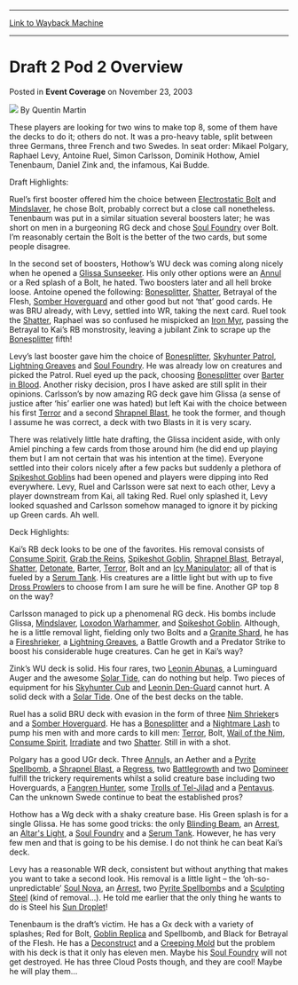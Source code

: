 
---
[Link to Wayback Machine](https://web.archive.org/web/20171101030747/https://magic.wizards.com/en/articles/archive/event-coverage/draft-2-pod-2-overview-2003-11-23)

[_metadata_:author]:- "Quentin Martin"
[_metadata_:description]:- "These players are looking for two wins to make top 8, some of them have the decks to do it; others do not. It was a pro-heavy table, split between three Germans, three French and two Swedes. In seat order: Mikael Polgary, Raphael Levy, Antoine Ruel, Simon Carlsson, Dominik Hothow, Amiel Tenenbaum, Daniel Zink and, the infamous, Kai Budde.Draft Highlights:"
[_metadata_:generator]:- "Drupal 7 (http://drupal.org)"
[_metadata_:node]:- "775206"
[_metadata_:publish_date]:- "2003-11-23"
[_metadata_:source]:- "div-main-content"
[_metadata_:title]:- "Draft 2 Pod 2 Overview"
[_metadata_:wayback_capture_timestamp]:- "2017-11-01 03:07:47"
[_metadata_:wayback_raw_url]:- "https://web.archive.org/web/20171101030747id_/https://magic.wizards.com/en/articles/archive/event-coverage/draft-2-pod-2-overview-2003-11-23"
[_metadata_:wayback_url]:- "https://magic.wizards.com/en/articles/archive/event-coverage/draft-2-pod-2-overview-2003-11-23"
---


Draft 2 Pod 2 Overview
======================



 Posted in **Event Coverage**
 on November 23, 2003 






![](https://media.magic.wizards.com/styles/auth_small/public/generic-avatar-150_256.png)
By Quentin Martin











These players are looking for two wins to make top 8, some of them have the decks to do it; others do not. It was a pro-heavy table, split between three Germans, three French and two Swedes. In seat order: Mikael Polgary, Raphael Levy, Antoine Ruel, Simon Carlsson, Dominik Hothow, Amiel Tenenbaum, Daniel Zink and, the infamous, Kai Budde.

Draft Highlights:

Ruel’s first booster offered him the choice between [Electrostatic Bolt](http://gatherer.wizards.com/Pages/Card/Details.aspx?name=Electrostatic+Bolt) and [Mindslaver](http://gatherer.wizards.com/Pages/Card/Details.aspx?name=Mindslaver), he chose Bolt, probably correct but a close call nonetheless. Tenenbaum was put in a similar situation several boosters later; he was short on men in a burgeoning RG deck and chose [Soul Foundry](http://gatherer.wizards.com/Pages/Card/Details.aspx?name=Soul+Foundry) over Bolt. I’m reasonably certain the Bolt is the better of the two cards, but some people disagree.

In the second set of boosters, Hothow’s WU deck was coming along nicely when he opened a [Glissa Sunseeker](http://gatherer.wizards.com/Pages/Card/Details.aspx?name=Glissa+Sunseeker). His only other options were an [Annul](http://gatherer.wizards.com/Pages/Card/Details.aspx?name=Annul) or a Red splash of a Bolt, he hated. Two boosters later and all hell broke loose. Antoine opened the following: [Bonesplitter](http://gatherer.wizards.com/Pages/Card/Details.aspx?name=Bonesplitter), [Shatter](http://gatherer.wizards.com/Pages/Card/Details.aspx?name=Shatter), Betrayal of the Flesh, [Somber Hoverguard](http://gatherer.wizards.com/Pages/Card/Details.aspx?name=Somber+Hoverguard) and other good but not ‘that’ good cards. He was BRU already, with Levy, settled into WR, taking the next card. Ruel took the [Shatter](http://gatherer.wizards.com/Pages/Card/Details.aspx?name=Shatter), Raphael was so confused he mispicked an [Iron Myr](http://gatherer.wizards.com/Pages/Card/Details.aspx?name=Iron+Myr), passing the Betrayal to Kai’s RB monstrosity, leaving a jubilant Zink to scrape up the [Bonesplitter](http://gatherer.wizards.com/Pages/Card/Details.aspx?name=Bonesplitter) fifth!

Levy’s last booster gave him the choice of [Bonesplitter](http://gatherer.wizards.com/Pages/Card/Details.aspx?name=Bonesplitter), [Skyhunter Patrol](http://gatherer.wizards.com/Pages/Card/Details.aspx?name=Skyhunter+Patrol), [Lightning Greaves](http://gatherer.wizards.com/Pages/Card/Details.aspx?name=Lightning+Greaves) and [Soul Foundry](http://gatherer.wizards.com/Pages/Card/Details.aspx?name=Soul+Foundry). He was already low on creatures and picked the Patrol. Ruel eyed up the pack, choosing [Bonesplitter](http://gatherer.wizards.com/Pages/Card/Details.aspx?name=Bonesplitter) over [Barter in Blood](http://gatherer.wizards.com/Pages/Card/Details.aspx?name=Barter+in+Blood). Another risky decision, pros I have asked are still split in their opinions. Carlsson’s by now amazing RG deck gave him Glissa (a sense of justice after ‘his’ earlier one was hated) but left Kai with the choice between his first [Terror](http://gatherer.wizards.com/Pages/Card/Details.aspx?name=Terror) and a second [Shrapnel Blast](http://gatherer.wizards.com/Pages/Card/Details.aspx?name=Shrapnel+Blast), he took the former, and though I assume he was correct, a deck with two Blasts in it is very scary.

There was relatively little hate drafting, the Glissa incident aside, with only Amiel pinching a few cards from those around him (he did end up playing them but I am not certain that was his intention at the time). Everyone settled into their colors nicely after a few packs but suddenly a plethora of [Spikeshot Goblin](http://gatherer.wizards.com/Pages/Card/Details.aspx?name=Spikeshot+Goblin)s had been opened and players were dipping into Red everywhere. Levy, Ruel and Carlsson were sat next to each other, Levy a player downstream from Kai, all taking Red. Ruel only splashed it, Levy looked squashed and Carlsson somehow managed to ignore it by picking up Green cards. Ah well.

Deck Highlights:

Kai’s RB deck looks to be one of the favorites. His removal consists of [Consume Spirit](http://gatherer.wizards.com/Pages/Card/Details.aspx?name=Consume+Spirit), [Grab the Reins](http://gatherer.wizards.com/Pages/Card/Details.aspx?name=Grab+the+Reins), [Spikeshot Goblin](http://gatherer.wizards.com/Pages/Card/Details.aspx?name=Spikeshot+Goblin), [Shrapnel Blast](http://gatherer.wizards.com/Pages/Card/Details.aspx?name=Shrapnel+Blast), Betrayal, [Shatter](http://gatherer.wizards.com/Pages/Card/Details.aspx?name=Shatter), [Detonate](http://gatherer.wizards.com/Pages/Card/Details.aspx?name=Detonate), Barter, [Terror](http://gatherer.wizards.com/Pages/Card/Details.aspx?name=Terror), Bolt and an [Icy Manipulator](http://gatherer.wizards.com/Pages/Card/Details.aspx?name=Icy+Manipulator); all of that is fueled by a [Serum Tank](http://gatherer.wizards.com/Pages/Card/Details.aspx?name=Serum+Tank). His creatures are a little light but with up to five [Dross Prowler](http://gatherer.wizards.com/Pages/Card/Details.aspx?name=Dross+Prowler)s to choose from I am sure he will be fine. Another GP top 8 on the way?

Carlsson managed to pick up a phenomenal RG deck. His bombs include Glissa, [Mindslaver](http://gatherer.wizards.com/Pages/Card/Details.aspx?name=Mindslaver), [Loxodon Warhammer](http://gatherer.wizards.com/Pages/Card/Details.aspx?name=Loxodon+Warhammer), and [Spikeshot Goblin](http://gatherer.wizards.com/Pages/Card/Details.aspx?name=Spikeshot+Goblin). Although, he is a little removal light, fielding only two Bolts and a [Granite Shard](http://gatherer.wizards.com/Pages/Card/Details.aspx?name=Granite+Shard), he has a [Fireshrieker](http://gatherer.wizards.com/Pages/Card/Details.aspx?name=Fireshrieker), a [Lightning Greaves](http://gatherer.wizards.com/Pages/Card/Details.aspx?name=Lightning+Greaves), a Battle Growth and a Predator Strike to boost his considerable huge creatures. Can he get in Kai’s way?

Zink’s WU deck is solid. His four rares, two [Leonin Abunas](http://gatherer.wizards.com/Pages/Card/Details.aspx?name=Leonin+Abunas), a Luminguard Auger and the awesome [Solar Tide](http://gatherer.wizards.com/Pages/Card/Details.aspx?name=Solar+Tide), can do nothing but help. Two pieces of equipment for his [Skyhunter Cub](http://gatherer.wizards.com/Pages/Card/Details.aspx?name=Skyhunter+Cub) and [Leonin Den-Guard](http://gatherer.wizards.com/Pages/Card/Details.aspx?name=Leonin+Den-Guard) cannot hurt. A solid deck with a [Solar Tide](http://gatherer.wizards.com/Pages/Card/Details.aspx?name=Solar+Tide). One of the best decks on the table.

Ruel has a solid BRU deck with evasion in the form of three [Nim Shrieker](http://gatherer.wizards.com/Pages/Card/Details.aspx?name=Nim+Shrieker)s and a [Somber Hoverguard](http://gatherer.wizards.com/Pages/Card/Details.aspx?name=Somber+Hoverguard). He has a [Bonesplitter](http://gatherer.wizards.com/Pages/Card/Details.aspx?name=Bonesplitter) and a [Nightmare Lash](http://gatherer.wizards.com/Pages/Card/Details.aspx?name=Nightmare+Lash) to pump his men with and more cards to kill men: [Terror](http://gatherer.wizards.com/Pages/Card/Details.aspx?name=Terror), Bolt, [Wail of the Nim](http://gatherer.wizards.com/Pages/Card/Details.aspx?name=Wail+of+the+Nim), [Consume Spirit](http://gatherer.wizards.com/Pages/Card/Details.aspx?name=Consume+Spirit), [Irradiate](http://gatherer.wizards.com/Pages/Card/Details.aspx?name=Irradiate) and two [Shatter](http://gatherer.wizards.com/Pages/Card/Details.aspx?name=Shatter). Still in with a shot.

Polgary has a good UGr deck. Three [Annul](http://gatherer.wizards.com/Pages/Card/Details.aspx?name=Annul)s, an Aether and a [Pyrite Spellbomb](http://gatherer.wizards.com/Pages/Card/Details.aspx?name=Pyrite+Spellbomb), a [Shrapnel Blast](http://gatherer.wizards.com/Pages/Card/Details.aspx?name=Shrapnel+Blast), a [Regress](http://gatherer.wizards.com/Pages/Card/Details.aspx?name=Regress), two [Battlegrowth](http://gatherer.wizards.com/Pages/Card/Details.aspx?name=Battlegrowth) and two [Domineer](http://gatherer.wizards.com/Pages/Card/Details.aspx?name=Domineer) fulfill the trickery requirements whilst a solid creature base including two Hoverguards, a [Fangren Hunter](http://gatherer.wizards.com/Pages/Card/Details.aspx?name=Fangren+Hunter), some [Trolls of Tel-Jilad](http://gatherer.wizards.com/Pages/Card/Details.aspx?name=Trolls+of+Tel-Jilad) and a [Pentavus](http://gatherer.wizards.com/Pages/Card/Details.aspx?name=Pentavus). Can the unknown Swede continue to beat the established pros?

Hothow has a Wg deck with a shaky creature base. His Green splash is for a single Glissa. He has some good tricks: the only [Blinding Beam](http://gatherer.wizards.com/Pages/Card/Details.aspx?name=Blinding+Beam), an [Arrest](http://gatherer.wizards.com/Pages/Card/Details.aspx?name=Arrest), an [Altar's Light](http://gatherer.wizards.com/Pages/Card/Details.aspx?name=Altar%27s+Light), a [Soul Foundry](http://gatherer.wizards.com/Pages/Card/Details.aspx?name=Soul+Foundry) and a [Serum Tank](http://gatherer.wizards.com/Pages/Card/Details.aspx?name=Serum+Tank). However, he has very few men and that is going to be his demise. I do not think he can beat Kai’s deck.

Levy has a reasonable WR deck, consistent but without anything that makes you want to take a second look. His removal is a little light – the ‘oh-so-unpredictable’ [Soul Nova](http://gatherer.wizards.com/Pages/Card/Details.aspx?name=Soul+Nova), an [Arrest](http://gatherer.wizards.com/Pages/Card/Details.aspx?name=Arrest), two [Pyrite Spellbomb](http://gatherer.wizards.com/Pages/Card/Details.aspx?name=Pyrite+Spellbomb)s and a [Sculpting Steel](http://gatherer.wizards.com/Pages/Card/Details.aspx?name=Sculpting+Steel) (kind of removal…). He told me earlier that the only thing he wants to do is Steel his [Sun Droplet](http://gatherer.wizards.com/Pages/Card/Details.aspx?name=Sun+Droplet)!

Tenenbaum is the draft’s victim. He has a Gx deck with a variety of splashes; Red for Bolt, [Goblin Replica](http://gatherer.wizards.com/Pages/Card/Details.aspx?name=Goblin+Replica) and Spellbomb, and Black for Betrayal of the Flesh. He has a [Deconstruct](http://gatherer.wizards.com/Pages/Card/Details.aspx?name=Deconstruct) and a [Creeping Mold](http://gatherer.wizards.com/Pages/Card/Details.aspx?name=Creeping+Mold) but the problem with his deck is that it only has eleven men. Maybe his [Soul Foundry](http://gatherer.wizards.com/Pages/Card/Details.aspx?name=Soul+Foundry) will not get destroyed. He has three Cloud Posts though, and they are cool! Maybe he will play them…







